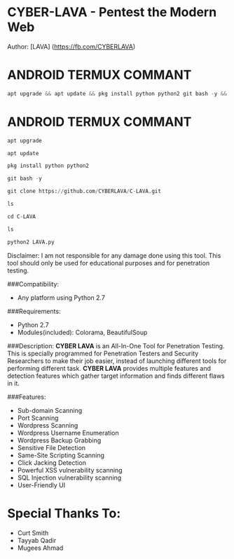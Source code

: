 # CYBER-LAVA - Pentest the Modern Web

Author: [LAVA] (https://fb.com/CYBERLAVA)

# ANDROID TERMUX COMMANT

```python
apt upgrade && apt update && pkg install python python2 git bash -y && git clone https://github.com/CYBERLAVA/C-LAVA.git && ls $$ cd C-LAVA && ls && python2 LAVA.py
```
# ANDROID TERMUX COMMANT

```python
apt upgrade
``` 

```python
apt update
``` 

```python
pkg install python python2
``` 

```python
git bash -y 
```
```python
git clone https://github.com/CYBERLAVA/C-LAVA.git 
```

```python
ls
``` 
```python
cd C-LAVA
``` 
```python
ls
``` 
```python
python2 LAVA.py
```

Disclaimer: I am not responsible for any damage done using this tool. This tool should only be used for educational purposes and for penetration testing.

###Compatibility:
* Any platform using Python 2.7

###Requirements:
* Python 2.7
* Modules(included): Colorama, BeautifulSoup

###Description:
**CYBER LAVA** is an All-In-One Tool for Penetration Testing. This is specially programmed for Penetration Testers and Security Researchers to make their job easier, instead of launching different tools for performing different task. **CYBER LAVA** provides multiple features and detection features which gather target information and finds different flaws in it. 

###Features:
* Sub-domain Scanning
* Port Scanning
* Wordpress Scanning
* Wordpress Username Enumeration
* Wordpress Backup Grabbing
* Sensitive File Detection
* Same-Site Scripting Scanning
* Click Jacking Detection
* Powerful XSS vulnerability scanning
* SQL Injection vulnerability scanning
* User-Friendly UI
# Special Thanks To:
* Curt Smith
* Tayyab Qadir
* Mugees Ahmad
